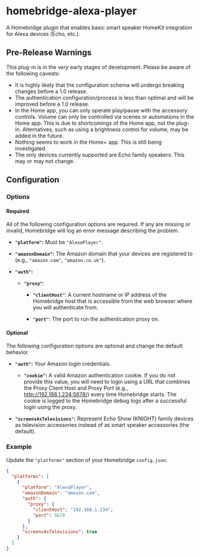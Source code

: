 # homebridge-alexa-player
A Homebridge plugin that enables basic smart speaker HomeKit integration for Alexa devices (Echo, etc.).

## Pre-Release Warnings

This plug-in is in the *very* early stages of development. Please be aware of the following caveats:

* It is highly likely that the configuration schema will undergo breaking changes before a 1.0 release.
* The authentication configuration/process is less than optimal and will be improved before a 1.0 release.
* In the Home app, you can only operate play/pause with the accessory controls. Volume can only be controlled via scenes or automations in the Home app. This is due to shortcomings of the Home app, not the plug-in. Alternatives, such as using a brightness control for volume, may be added in the future.
* Nothing seems to work in the Home+ app. This is still being investigated.
* The only devices currently supported are Echo family speakers. This may or may not change.

## Configuration

### Options

#### Required

All of the following configuration options are required. If any are missing or invalid, Homebridge will log an error message describing the problem.

* **`"platform"`:** Must be `"AlexaPlayer"`.

* **`"amazonDomain"`:** The Amazon domain that your devices are registered to (e.g., `"amazon.com"`, `"amazon.co.uk"`).

* **`"auth"`:**

  * **`"proxy"`**:

    * **`"clientHost"`**: A current hostname or IP address of the Homebridge host that is accessible from the web browser where you will authenticate from.

    * **`"port"`**: The port to run the authentication proxy on.

#### Optional

The following configuration options are optional and change the default behavior.

* **`"auth"`:** Your Amazon login credentials.

  * **`"cookie"`:** A valid Amazon authentication cookie. If you do not provide this value, you will need to login using a URL that combines the Proxy Client Host and Proxy Port (e.g., http://192.168.1.234:5678/) every time Homebridge starts. The cookie is logged to the Homebridge debug logs after a successful login using the proxy.

* **`"screensAsTelevisions"`:** Represent Echo Show (KNIGHT) family devices as television accessories instead of as smart speaker accessories (the default).

### Example

Update the `"platforms"` section of your Homebridge `config.json`:

```json
{
  "platforms": [
    {
      "platform": "AlexaPlayer",
      "amazonDomain": "amazon.com",
      "auth": {
        "proxy": {
          "clientHost": "192.168.1.234",
          "port": 5678
        }
      },
      "screensAsTelevisions": true
    }
  ]
}
```
